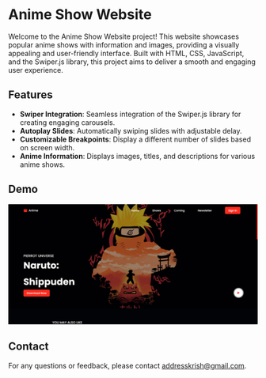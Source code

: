 # Anime Show Website

Welcome to the Anime Show Website project! This website showcases popular anime shows with information and images, providing a visually appealing and user-friendly interface. Built with HTML, CSS, JavaScript, and the Swiper.js library, this project aims to deliver a smooth and engaging user experience.

## Features

- **Swiper Integration**: Seamless integration of the Swiper.js library for creating engaging carousels.
- **Autoplay Slides**: Automatically swiping slides with adjustable delay.
- **Customizable Breakpoints**: Display a different number of slides based on screen width.
- **Anime Information**: Displays images, titles, and descriptions for various anime shows.

## Demo

<!-- You can view a live demo of the project [here](https://addresskrish.github.io/Anime-Website/). This feature might not avalible-->

![image](https://github.com/addresskrish/Anime-Website/blob/main/images/Anime-Website-Banner.png)


## Contact
For any questions or feedback, please contact addresskrish@gmail.com.
